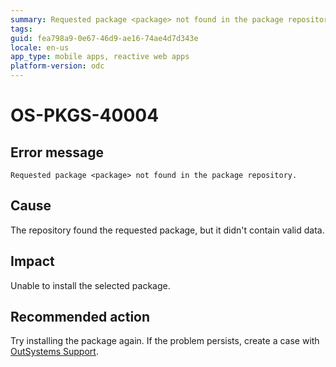 ```yaml
---
summary: Requested package <package> not found in the package repository.
tags:
guid: fea798a9-0e67-46d9-ae16-74ae4d7d343e
locale: en-us
app_type: mobile apps, reactive web apps
platform-version: odc
---
```


# OS-PKGS-40004

## Error message

`Requested package <package> not found in the package repository.`

## Cause

The repository found the requested package, but it didn't contain valid data.

## Impact

Unable to install the selected package.

## Recommended action

Try installing the package again.
If the problem persists, create a case with [OutSystems Support](https://www.outsystems.com/support/portal/open-support-case?ErrorCode=OS-PKGS-40004).

